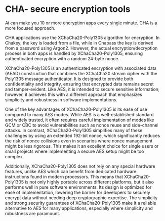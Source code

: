 # CHA- secure encryption tools


Ai can make you 10 or more encryption apps every single minute. CHA is a more focused approach. 


CHA applications use the XChaCha20-Poly1305 algorithm for encryption. In Chakey, the key is loaded from a file, while in Chapass the key is derived from a password using Argon2. However, the actual encryption/decryption process in both apps is handled by XChaCha20-Poly1305, ensuring authenticated encryption with a random 24-byte nonce.

XChaCha20-Poly1305 is an authenticated encryption with associated data (AEAD) construction that combines the XChaCha20 stream cipher with the Poly1305 message authenticator. It is designed to provide both confidentiality and integrity, ensuring that encrypted data remains secret and tamper-evident. Like AES, it is intended to secure sensitive information; however, it achieves this with a different approach that emphasizes simplicity and robustness in software implementations.

One of the key advantages of XChaCha20-Poly1305 is its ease of use compared to many AES modes. While AES is a well-established standard and widely trusted, it often requires careful implementation of modes like GCM or CBC to avoid vulnerabilities such as nonce reuse and side-channel attacks. In contrast, XChaCha20-Poly1305 simplifies many of these challenges by using an extended 192-bit nonce, which significantly reduces the risk of nonce collisions even in scenarios where nonce management might be less rigorous. This makes it an excellent choice for single users or small projects where implementing a secure AES setup might be too complex.

Additionally, XChaCha20-Poly1305 does not rely on any special hardware features, unlike AES which can benefit from dedicated hardware instructions found in modern processors. This means that XChaCha20-Poly1305 is not only highly portable across different platforms, but it also performs well in pure software environments. Its design is optimized for ease of implementation, lowering the barrier for developers to securely encrypt data without needing deep cryptographic expertise. The simplicity and strong security guarantees of XChaCha20-Poly1305 make it a reliable alternative to AES for many applications, especially where simplicity and robustness are paramount.
